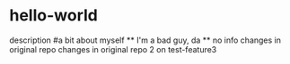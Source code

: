 # hello-world
description
#a bit about myself
** I'm a bad guy, da **
no info
changes in original repo
changes in original repo 2 on test-feature3
